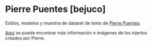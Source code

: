 # Pierre Puentes [bejuco]

Estilos, modelos y muestra de dataset de texto de [Pierre Puentes](https://bejuco.co/).

[Aquí]() se puede encontrar más información e imágenes de los injertos creados por Pierre.